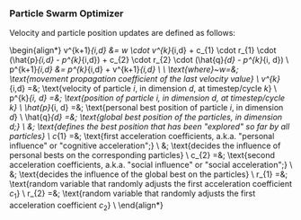### Particle Swarm Optimizer

Velocity and particle position updates are defined as follows:

\begin{align*}
v^{k+1}_{i,d} &= w \cdot v^{k}_{i,d} + c_{1} \cdot r_{1} \cdot (\hat{p}_{i,d} - p^{k}_{i,d}) + c_{2} \cdot r_{2} \cdot (\hat{q}_{d} - p^{k}_{i, d}) \\
p^{k+1}_{i,d} &= p^{k}_{i,d} + v^{k+1}_{i,d} \\
\\
\text{where}~w=&\; \text{movement propagation coefficient of the last velocity value} \\
v^{k}_{i,d} =&\; \text{velocity of particle $i$, in dimension $d$, at timestep/cycle $k$}  \\
p^{k}_{i, d} =&\; \text{position of particle $i$, in dimension $d$, at timestep/cycle $k$} \\
\hat{p}_{i, d} =&\; \text{personal best position of particle $i$, in dimension $d$} \\
\hat{q}_{d} =&\; \text{global best position of the particles, in dimension $d$;} \\
       &\;  \text{defines the best position that has been "explored" so far by all particles} \\
c_{1} =&\;  \text{first acceleration coefficients, a.k.a. "personal influence" or "cognitive acceleration";} \\
       &\;  \text{decides the influence of personal bests on the corresponding particles} \\
c_{2} =&\;  \text{second acceleration coefficients, a.k.a. "social influence" or "social acceleration";} \\
       &\;  \text{decides the influence of the global best on the particles} \\
r_{1} =&\;  \text{random variable that randomly adjusts the first acceleration coefficient $c_{1}$} \\
r_{2} =&\;  \text{random variable that randomly adjusts the first acceleration coefficient $c_{2}$} \\
\end{align*}
